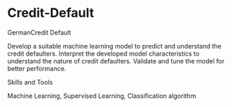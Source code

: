 # Credit-Default
GermanCredit Default


Develop a suitable machine learning model to predict and understand the credit defaulters. Interpret the developed model characteristics to understand the nature of credit defaulters. Validate and tune the model for better performance.

Skills and Tools

Machine Learning, Supervised Learning, Classification algorithm
